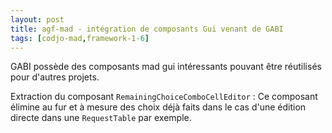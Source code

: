 ```yaml
---
layout: post
title: agf-mad - intégration de composants Gui venant de GABI
tags: [codjo-mad,framework-1-6]
---
```

GABI possède des composants mad gui intéressants pouvant être réutilisés pour d'autres projets.

Extraction du composant ```RemainingChoiceComboCellEditor``` : Ce composant élimine au fur et à mesure des choix déjà faits dans le cas d'une édition directe dans une ```RequestTable``` par exemple.
